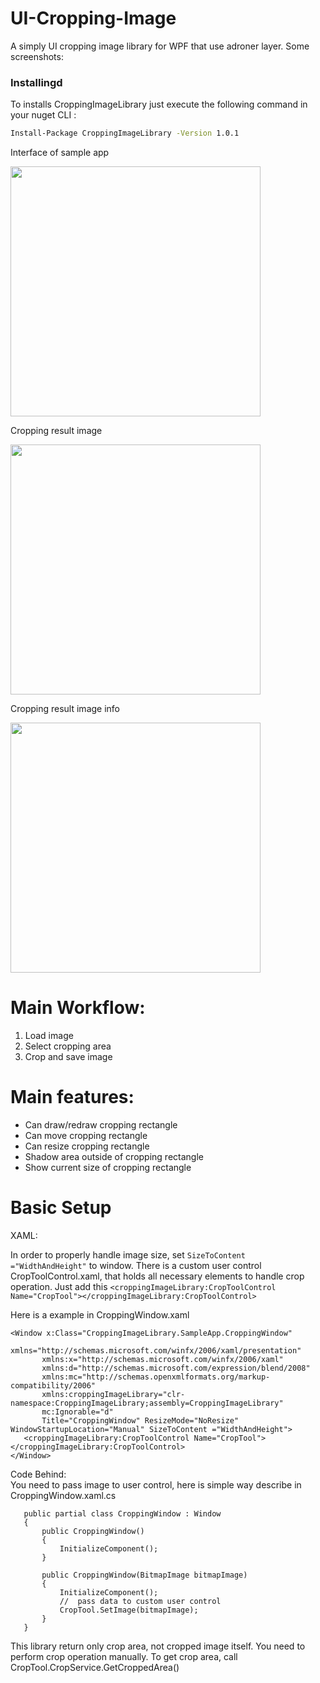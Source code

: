 # UI-Cropping-Image
A simply UI cropping image library for WPF that use adroner layer. Some screenshots:

### Installingd






To installs CroppingImageLibrary just execute the following command in your nuget CLI :

```bash
Install-Package CroppingImageLibrary -Version 1.0.1
```


Interface of sample app

<img src="https://github.com/dmitryshelamov/UI-Cropping-Image/blob/master/cropped-demo.png" width="400">

Cropping result image

<img src="https://github.com/dmitryshelamov/UI-Cropping-Image/blob/master/cropped-result.png" width="400">

Cropping result image info

<img src="https://github.com/dmitryshelamov/UI-Cropping-Image/blob/master/cropped-result-info.png" width="400">

# Main Workflow:
1. Load image
2. Select cropping area
3. Crop and save image

# Main features:
 * Can draw/redraw cropping rectangle
 * Can move cropping rectangle
 * Can resize cropping rectangle
 * Shadow area outside of cropping rectangle
 * Show current size of cropping rectangle
 
 
 # Basic Setup
 XAML: 
 
 In order to properly handle image size, set `SizeToContent ="WidthAndHeight"` to window.
 There is a custom user control CropToolControl.xaml, that holds all necessary elements to handle crop operation. 
 Just add this `<croppingImageLibrary:CropToolControl Name="CropTool"></croppingImageLibrary:CropToolControl>`
 
 Here is a example in CroppingWindow.xaml
 ```
<Window x:Class="CroppingImageLibrary.SampleApp.CroppingWindow"
        xmlns="http://schemas.microsoft.com/winfx/2006/xaml/presentation"
        xmlns:x="http://schemas.microsoft.com/winfx/2006/xaml"
        xmlns:d="http://schemas.microsoft.com/expression/blend/2008"
        xmlns:mc="http://schemas.openxmlformats.org/markup-compatibility/2006"
        xmlns:croppingImageLibrary="clr-namespace:CroppingImageLibrary;assembly=CroppingImageLibrary"
        mc:Ignorable="d"
        Title="CroppingWindow" ResizeMode="NoResize" WindowStartupLocation="Manual" SizeToContent ="WidthAndHeight">
    <croppingImageLibrary:CropToolControl Name="CropTool"></croppingImageLibrary:CropToolControl>
</Window>
 ```
Code Behind:     
    You need to pass image to user control, here is simple way describe in CroppingWindow.xaml.cs    
 ```
    public partial class CroppingWindow : Window
    {
        public CroppingWindow()
        {
            InitializeComponent();
        }

        public CroppingWindow(BitmapImage bitmapImage)
        {
            InitializeComponent();
            //  pass data to custom user control
            CropTool.SetImage(bitmapImage);
        }
    }
 ```
This library return only crop area, not cropped image itself. You need to perform crop operation manually. To get crop area, call CropTool.CropService.GetCroppedArea()
